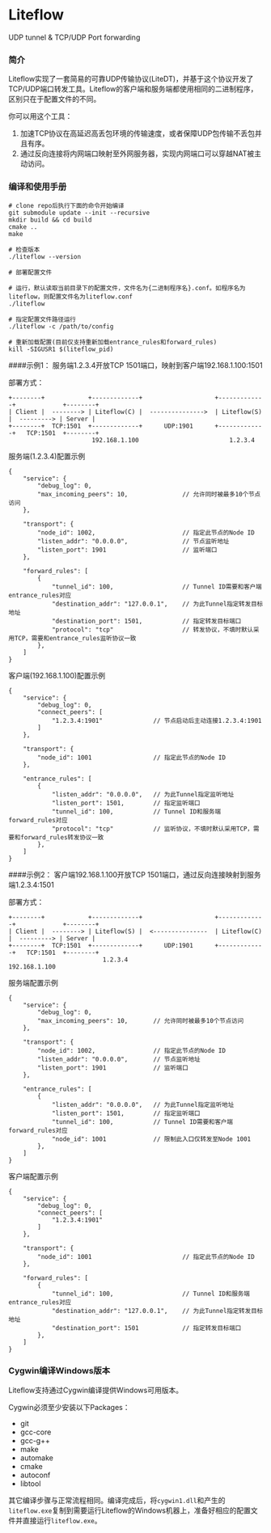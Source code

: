 # Liteflow
UDP tunnel &amp; TCP/UDP Port forwarding

### 简介

Liteflow实现了一套简易的可靠UDP传输协议(LiteDT)，并基于这个协议开发了TCP/UDP端口转发工具。Liteflow的客户端和服务端都使用相同的二进制程序，区别只在于配置文件的不同。

你可以用这个工具：

1. 加速TCP协议在高延迟高丢包环境的传输速度，或者保障UDP包传输不丢包并且有序。
2. 通过反向连接将内网端口映射至外网服务器，实现内网端口可以穿越NAT被主动访问。


### 编译和使用手册

```
# clone repo后执行下面的命令开始编译
git submodule update --init --recursive
mkdir build && cd build
cmake ..
make

# 检查版本
./liteflow --version

# 部署配置文件

# 运行，默认读取当前目录下的配置文件，文件名为{二进制程序名}.conf。如程序名为liteflow，则配置文件名为liteflow.conf
./liteflow

# 指定配置文件路径运行
./liteflow -c /path/to/config

# 重新加载配置(目前仅支持重新加载entrance_rules和forward_rules)
kill -SIGUSR1 $(liteflow_pid)
```

####示例1： 服务端1.2.3.4开放TCP 1501端口，映射到客户端192.168.1.100:1501

部署方式：
```
+--------+            +-------------+                    +-------------+             +--------+
| Client |  --------> | Liteflow(C) |  --------------->  | Liteflow(S) |  ---------> | Server |
+--------+  TCP:1501  +-------------+      UDP:1901      +-------------+   TCP:1501  +--------+
                       192.168.1.100                         1.2.3.4
```

服务端(1.2.3.4)配置示例
```
{
    "service": {
        "debug_log": 0,
        "max_incoming_peers": 10,               // 允许同时被最多10个节点访问
    },  

    "transport": {
        "node_id": 1002,                        // 指定此节点的Node ID
        "listen_addr": "0.0.0.0",               // 节点监听地址
        "listen_port": 1901                     // 监听端口
    },  

    "forward_rules": [
        {   
            "tunnel_id": 100,                   // Tunnel ID需要和客户端entrance_rules对应
            "destination_addr": "127.0.0.1",    // 为此Tunnel指定转发目标地址
            "destination_port": 1501,           // 指定转发目标端口
            "protocol": "tcp"                   // 转发协议，不填时默认采用TCP，需要和entrance_rules监听协议一致
        },  
    ]   
}
```

客户端(192.168.1.100)配置示例
```
{
    "service": {
        "debug_log": 0,
        "connect_peers": [
            "1.2.3.4:1901"              // 节点启动后主动连接1.2.3.4:1901
        ]
    },

    "transport": {
        "node_id": 1001                 // 指定此节点的Node ID
    },

    "entrance_rules": [
        {
            "listen_addr": "0.0.0.0",   // 为此Tunnel指定监听地址
            "listen_port": 1501,        // 指定监听端口
            "tunnel_id": 100,           // Tunnel ID和服务端forward_rules对应
            "protocol": "tcp"           // 监听协议，不填时默认采用TCP，需要和forward_rules转发协议一致
        },
    ]
}
```

####示例2： 客户端192.168.1.100开放TCP 1501端口，通过反向连接映射到服务端1.2.3.4:1501

部署方式：
```
+--------+            +-------------+                    +-------------+             +--------+
| Client |  --------> | Liteflow(S) |  <---------------  | Liteflow(C) |  ---------> | Server |
+--------+  TCP:1501  +-------------+      UDP:1901      +-------------+   TCP:1501  +--------+
                          1.2.3.4                         192.168.1.100
```

服务端配置示例
```
{
    "service": {
        "debug_log": 0,
        "max_incoming_peers": 10,       // 允许同时被最多10个节点访问
    },  

    "transport": {
        "node_id": 1002,                // 指定此节点的Node ID
        "listen_addr": "0.0.0.0",       // 节点监听地址
        "listen_port": 1901             // 监听端口
    },  

    "entrance_rules": [
        {
            "listen_addr": "0.0.0.0",   // 为此Tunnel指定监听地址
            "listen_port": 1501,        // 指定监听端口
            "tunnel_id": 100,           // Tunnel ID需要和客户端forward_rules对应
            "node_id": 1001             // 限制此入口仅转发至Node 1001
        },
    ]
}
```

客户端配置示例
```
{
    "service": {
        "debug_log": 0,
        "connect_peers": [
            "1.2.3.4:1901"
        ]
    },

    "transport": {
        "node_id": 1001                         // 指定此节点的Node ID
    },

    "forward_rules": [
        {   
            "tunnel_id": 100,                   // Tunnel ID和服务端entrance_rules对应
            "destination_addr": "127.0.0.1",    // 为此Tunnel指定转发目标地址
            "destination_port": 1501            // 指定转发目标端口
        },  
    ]   
}
```

### Cygwin编译Windows版本
Liteflow支持通过Cygwin编译提供Windows可用版本。

Cygwin必须至少安装以下Packages：
* git
* gcc-core
* gcc-g++
* make
* automake
* cmake
* autoconf
* libtool

其它编译步骤与正常流程相同。编译完成后，将`cygwin1.dll`和产生的`liteflow.exe`复制到需要运行Liteflow的Windows机器上，准备好相应的配置文件并直接运行`liteflow.exe`。
